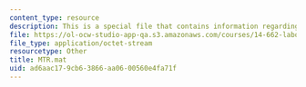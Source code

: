 ```yaml
---
content_type: resource
description: This is a special file that contains information regarding mtr.
file: https://ol-ocw-studio-app-qa.s3.amazonaws.com/courses/14-662-labor-economics-ii-spring-2015/ad6aac179cb63866aa0600560e4fa71f_MTR.mat
file_type: application/octet-stream
resourcetype: Other
title: MTR.mat
uid: ad6aac17-9cb6-3866-aa06-00560e4fa71f
---
```

